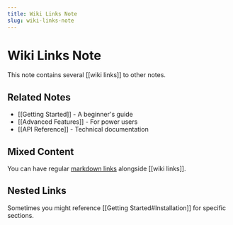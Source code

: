 ```yaml
---
title: Wiki Links Note
slug: wiki-links-note
---
```


# Wiki Links Note

This note contains several [[wiki links]] to other notes.

## Related Notes

- [[Getting Started]] - A beginner's guide
- [[Advanced Features]] - For power users
- [[API Reference]] - Technical documentation

## Mixed Content

You can have regular [markdown links](https://example.com) alongside [[wiki links]].

## Nested Links

Sometimes you might reference [[Getting Started#Installation]] for specific sections. 